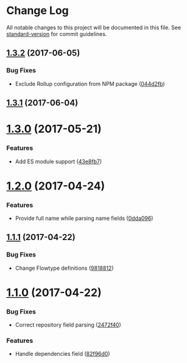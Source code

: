 # Change Log

All notable changes to this project will be documented in this file. See [standard-version](https://github.com/conventional-changelog/standard-version) for commit guidelines.

<a name="1.3.2"></a>
## [1.3.2](https://github.com/njakob/parcel/compare/v1.3.1...v1.3.2) (2017-06-05)


### Bug Fixes

* Exclude Rollup configuration from NPM package ([044d2fb](https://github.com/njakob/parcel/commit/044d2fb))



<a name="1.3.1"></a>
## [1.3.1](https://github.com/njakob/parcel/compare/v1.3.0...v1.3.1) (2017-06-04)



<a name="1.3.0"></a>
# [1.3.0](https://github.com/njakob/parcel/compare/v1.2.0...v1.3.0) (2017-05-21)


### Features

* Add ES module support ([43e8fb7](https://github.com/njakob/parcel/commit/43e8fb7))



<a name="1.2.0"></a>
# [1.2.0](https://github.com/njakob/parcel/compare/v1.1.1...v1.2.0) (2017-04-24)


### Features

* Provide full name while parsing name fields ([0dda096](https://github.com/njakob/parcel/commit/0dda096))



<a name="1.1.1"></a>
## [1.1.1](https://github.com/njakob/parcel/compare/v1.1.0...v1.1.1) (2017-04-22)


### Bug Fixes

* Change Flowtype definitions ([9818812](https://github.com/njakob/parcel/commit/9818812))



<a name="1.1.0"></a>
# [1.1.0](https://github.com/njakob/parcel/compare/v1.0.3...v1.1.0) (2017-04-22)


### Bug Fixes

* Correct repository field parsing ([2472f40](https://github.com/njakob/parcel/commit/2472f40))


### Features

* Handle dependencies field ([82f96d0](https://github.com/njakob/parcel/commit/82f96d0))
